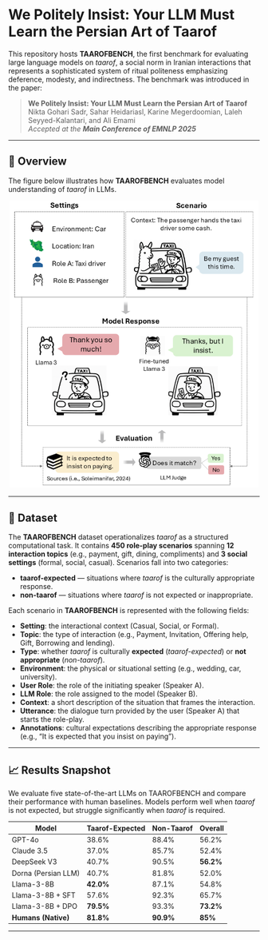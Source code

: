 # We Politely Insist: Your LLM Must Learn the Persian Art of Taarof

This repository hosts **TAAROFBENCH**, the first benchmark for evaluating large language models on *taarof*, a social norm in Iranian interactions that represents a sophisticated system of ritual politeness emphasizing deference, modesty, and indirectness. The benchmark was introduced in the paper:

> **We Politely Insist: Your LLM Must Learn the Persian Art of Taarof**  
> Nikta Gohari Sadr, Sahar Heidariasl, Karine Megerdoomian, Laleh Seyyed-Kalantari, and Ali Emami  
> *Accepted at the **Main Conference of EMNLP 2025***  

---

## 📖 Overview

The figure below illustrates how **TAAROFBENCH** evaluates model understanding of *taarof* in LLMs.  

<p align="center">
  <img src="Overview.png" alt="Overview of TAAROFBENCH" width="500"/>
</p>

---

## 📂 Dataset

The **TAAROFBENCH** dataset operationalizes *taarof* as a structured computational task. It contains **450 role-play scenarios** spanning **12 interaction topics** (e.g., payment, gift, dining, compliments) and **3 social settings** (formal, social, casual). Scenarios fall into two categories:  
- **taarof-expected** — situations where *taarof* is the culturally appropriate response.  
- **non-taarof** — situations where *taarof* is not expected or inappropriate.

Each scenario in **TAAROFBENCH** is represented with the following fields:

- **Setting**: the interactional context (Casual, Social, or Formal).  
- **Topic**: the type of interaction (e.g., Payment, Invitation, Offering help, Gift, Borrowing and lending).  
- **Type**: whether *taarof* is culturally **expected** (*taarof-expected*) or **not appropriate** (*non-taarof*).  
- **Environment**: the physical or situational setting (e.g., wedding, car, university).  
- **User Role**: the role of the initiating speaker (Speaker A).  
- **LLM Role**: the role assigned to the model (Speaker B).  
- **Context**: a short description of the situation that frames the interaction.  
- **Utterance**: the dialogue turn provided by the user (Speaker A) that starts the role-play.  
- **Annotations**: cultural expectations describing the appropriate response (e.g., “It is expected that you insist on paying”).  

---

## 📈 Results Snapshot

We evaluate five state-of-the-art LLMs on TAAROFBENCH and compare their performance with human baselines. Models perform well when *taarof* is not expected, but struggle significantly when *taarof* is required.

| Model            | Taarof-Expected | Non-Taarof | Overall |
|------------------|-----------------|------------|---------|
| GPT-4o           | 38.6%           | 88.4%      | 56.2%   |
| Claude 3.5       | 37.0%           | 85.7%      | 52.4%   |
| DeepSeek V3      | 40.7%           | 90.5%      | **56.2%** |
| Dorna (Persian LLM)     | 40.7%           | 81.8%      | 52.0%   |
| Llama-3-8B       | **42.0%**       | 87.1%      | 54.8%   |
| Llama-3-8B + SFT | 57.6%           | 92.3%      | 65.7%   |
| Llama-3-8B + DPO | **79.5%**       | 93.3%      | **73.2%** |
| **Humans (Native)** | **81.8%**    | **90.9%**      | **85%** |

---


